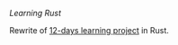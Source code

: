 *Learning Rust*

Rewrite of [12-days learning project](https://github.com/jwnpoh/12-days) in Rust.


